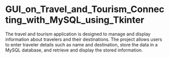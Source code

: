 # GUI_on_Travel_and_Tourism_Connecting_with_MySQL_using_Tkinter
The travel and tourism application is designed to manage and display information about travelers and their destinations. The project allows users to enter traveler details such as name and destination, store the data in a MySQL database, and retrieve and display the stored information.
